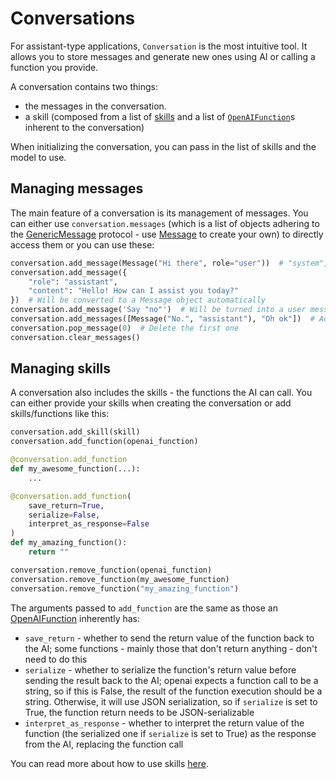 # Conversations

For assistant-type applications, `Conversation` is the most intuitive tool. It allows you to store messages and generate new ones using AI or calling a function you provide.

A conversation contains two things:

- the messages in the conversation.
- a skill (composed from a list of [skills](skills) and a list of [`OpenAIFunction`](openai_functions.OpenAIFunction)s inherent to the conversation)

When initializing the conversation, you can pass in the list of skills and the model to use.

## Managing messages

The main feature of a conversation is its management of messages. You can either use `conversation.messages` (which is a list of objects adhering to the [GenericMessage](openai_functions.GenericMessage) protocol - use [Message](openai_functions.Message) to create your own) to directly access them or you can use these:

```python
conversation.add_message(Message("Hi there", role="user"))  # "system", "user", "assistant"
conversation.add_message({
    "role": "assistant",
    "content": "Hello! How can I assist you today?"
})  # Will be converted to a Message object automatically
conversation.add_message('Say "no"')  # Will be turned into a user message by default
conversation.add_messages([Message("No.", "assistant"), "Oh ok"])  # Adding several at once
conversation.pop_message(0)  # Delete the first one
conversation.clear_messages()
```

## Managing skills

A conversation also includes the skills - the functions the AI can call. You can either provide your skills when creating the conversation or add skills/functions like this:

```python
conversation.add_skill(skill)
conversation.add_function(openai_function)

@conversation.add_function
def my_awesome_function(...):
    ...

@conversation.add_function(
    save_return=True,
    serialize=False,
    interpret_as_response=False
)
def my_amazing_function():
    return ""

conversation.remove_function(openai_function)
conversation.remove_function(my_awesome_function)
conversation.remove_function("my_amazing_function")
```

The arguments passed to `add_function` are the same as those an [OpenAIFunction](openai_functions.OpenAIFunction) inherently has:

- `save_return` - whether to send the return value of the function back to the AI; some functions - mainly those that don't return anything - don't need to do this
- `serialize` - whether to serialize the function's return value before sending the result back to the AI; openai expects a function call to be a string, so if this is False, the result of the function execution should be a string. Otherwise, it will use JSON serialization, so if `serialize` is set to True, the function return needs to be JSON-serializable
- `interpret_as_response` - whether to interpret the return value of the function (the serialized one if `serialize` is set to True) as the response from the AI, replacing the function call

You can read more about how to use skills [here](skills).
